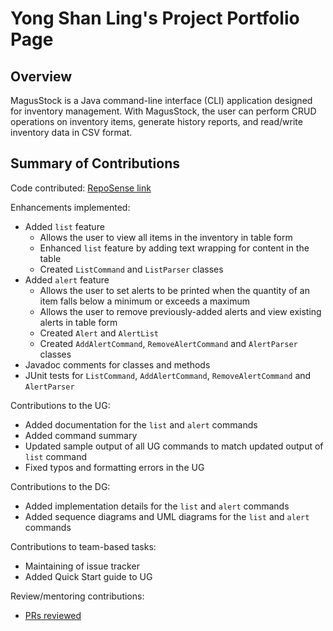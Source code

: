 # Yong Shan Ling's Project Portfolio Page

## Overview
MagusStock is a Java command-line interface (CLI) application designed for inventory management.
With MagusStock, the user can perform CRUD operations on inventory items, generate history reports, 
and read/write inventory data in CSV format.

## Summary of Contributions
Code contributed: [RepoSense link](https://nus-cs2113-ay2223s2.github.io/tp-dashboard/?search=w12-3&sort=groupTitle&sortWithin=title&timeframe=commit&mergegroup=&groupSelect=groupByRepos&breakdown=true&checkedFileTypes=docs~functional-code~test-code~other&since=2023-02-17&tabOpen=true&tabType=authorship&tabAuthor=ysl-28&tabRepo=AY2223S2-CS2113-W12-3%2Ftp%5Bmaster%5D&authorshipIsMergeGroup=false&authorshipFileTypes=docs~functional-code~test-code~other&authorshipIsBinaryFileTypeChecked=false&authorshipIsIgnoredFilesChecked=false)

Enhancements implemented:
* Added `list` feature
  * Allows the user to view all items in the inventory in table form
  * Enhanced `list` feature by adding text wrapping for content in the table
  * Created `ListCommand` and `ListParser` classes
* Added `alert` feature
  * Allows the user to set alerts to be printed when the quantity of an item falls below a minimum or exceeds a maximum
  * Allows the user to remove previously-added alerts and view existing alerts in table form
  * Created `Alert` and `AlertList` 
  * Created `AddAlertCommand`, `RemoveAlertCommand` and `AlertParser` classes
* Javadoc comments for classes and methods
* JUnit tests for `ListCommand`, `AddAlertCommand`, `RemoveAlertCommand` and `AlertParser`


Contributions to the UG:
* Added documentation for the `list` and `alert` commands
* Added command summary 
* Updated sample output of all UG commands to match updated output of `list` command
* Fixed typos and formatting errors in the UG


Contributions to the DG:
* Added implementation details for the `list` and `alert` commands
* Added sequence diagrams and UML diagrams for the `list` and `alert` commands


Contributions to team-based tasks:
* Maintaining of issue tracker
* Added Quick Start guide to UG


Review/mentoring contributions:
* [PRs reviewed](https://github.com/AY2223S2-CS2113-W12-3/tp/pulls?q=reviewed-by%3Aysl-28)

